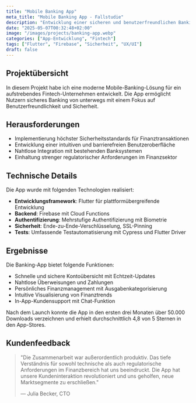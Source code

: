 ```yaml
---
title: "Mobile Banking App"
meta_title: "Mobile Banking App - Fallstudie"
description: "Entwicklung einer sicheren und benutzerfreundlichen Banking-App für iOS und Android"
date: "2025-05-07T00:32:48+02:00"
image: "/images/projects/banking-app.webp"
categories: ["App-Entwicklung", "Fintech"]
tags: ["Flutter", "Firebase", "Sicherheit", "UX/UI"]
draft: false
---
```


## Projektübersicht

In diesem Projekt habe ich eine moderne Mobile-Banking-Lösung für ein aufstrebendes Fintech-Unternehmen entwickelt. Die App ermöglicht Nutzern sicheres Banking von unterwegs mit einem Fokus auf Benutzerfreundlichkeit und Sicherheit.

## Herausforderungen

- Implementierung höchster Sicherheitsstandards für Finanztransaktionen
- Entwicklung einer intuitiven und barrierefreien Benutzeroberfläche
- Nahtlose Integration mit bestehenden Banksystemen
- Einhaltung strenger regulatorischer Anforderungen im Finanzsektor

## Technische Details

Die App wurde mit folgenden Technologien realisiert:

- **Entwicklungsframework**: Flutter für plattformübergreifende Entwicklung
- **Backend**: Firebase mit Cloud Functions
- **Authentifizierung**: Mehrstufige Authentifizierung mit Biometrie
- **Sicherheit**: Ende-zu-Ende-Verschlüsselung, SSL-Pinning
- **Tests**: Umfassende Testautomatisierung mit Cypress und Flutter Driver

## Ergebnisse

Die Banking-App bietet folgende Funktionen:

- Schnelle und sichere Kontoübersicht mit Echtzeit-Updates
- Nahtlose Überweisungen und Zahlungen
- Persönliches Finanzmanagement mit Ausgabenkategorisierung
- Intuitive Visualisierung von Finanztrends
- In-App-Kundensupport mit Chat-Funktion

Nach dem Launch konnte die App in den ersten drei Monaten über 50.000 Downloads verzeichnen und erhielt durchschnittlich 4,8 von 5 Sternen in den App-Stores.

## Kundenfeedback

> "Die Zusammenarbeit war außerordentlich produktiv. Das tiefe Verständnis für sowohl technische als auch regulatorische Anforderungen im Finanzbereich hat uns beeindruckt. Die App hat unsere Kundeninteraktion revolutioniert und uns geholfen, neue Marktsegmente zu erschließen."
>
> — Julia Becker, CTO
